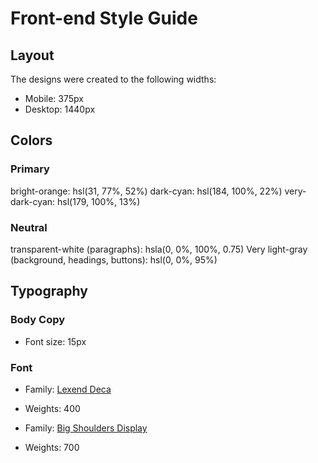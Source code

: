 # Front-end Style Guide

## Layout

The designs were created to the following widths:

- Mobile: 375px
- Desktop: 1440px

## Colors

### Primary

bright-orange: hsl(31, 77%, 52%)
dark-cyan: hsl(184, 100%, 22%)
very-dark-cyan: hsl(179, 100%, 13%)

### Neutral

transparent-white (paragraphs): hsla(0, 0%, 100%, 0.75)
Very light-gray (background, headings, buttons): hsl(0, 0%, 95%)

## Typography

### Body Copy

- Font size: 15px

### Font

- Family: [Lexend Deca](https://fonts.google.com/specimen/Lexend+Deca)
- Weights: 400

- Family: [Big Shoulders Display](https://fonts.google.com/specimen/Big+Shoulders+Display)
- Weights: 700
